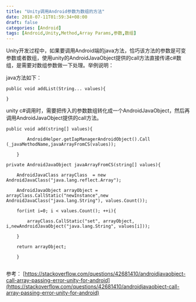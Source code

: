 ```yaml
---
title: "Unity调用Android参数为数组的方法"
date: 2018-07-11T01:59:34+08:00
draft: false
categories: [Android]
tags: [Android,Unity,Method,Array Params,参数,数组]
---
```


Unity开发过程中，如果要调用Android端的java方法，恰巧该方法的参数是可变参数或者数组，使用unity的AndroidJavaObject提供的call方法直接传递c#数组，是需要对数组参数做一下处理。举例说明：

java方法如下：

``` shell
public void addList(String... values){

}
```
unity c#调用时，需要把传入的参数数组转化成一个AndroidJavaObject，然后再调用AndroidJavaObject提供的call方法。

``` shell
public void add(string[] values){

        AndroidHelper.getIapManagerAndroidObject().Call (_javaMethodName,javaArrayFromCS(values));

	}

```

``` shell
private AndroidJavaObject javaArrayFromCS(string[] values){

	AndroidJavaClass arrayClass  = new AndroidJavaClass("java.lang.reflect.Array");

	AndroidJavaObject arrayObject = arrayClass.CallStatic("newInstance",new AndroidJavaClass("java.lang.String"), values.Count());

	for(int i=0; i < values.Count(); ++i){

		arrayClass.CallStatic("set", arrayObject, i,newAndroidJavaObject("java.lang.String", values[i]));

	}

	return arrayObject;

	}
	
```

参考：
[https://stackoverflow.com/questions/42681410/androidjavaobject-call-array-passing-error-unity-for-android](https://stackoverflow.com/questions/42681410/androidjavaobject-call-array-passing-error-unity-for-android)